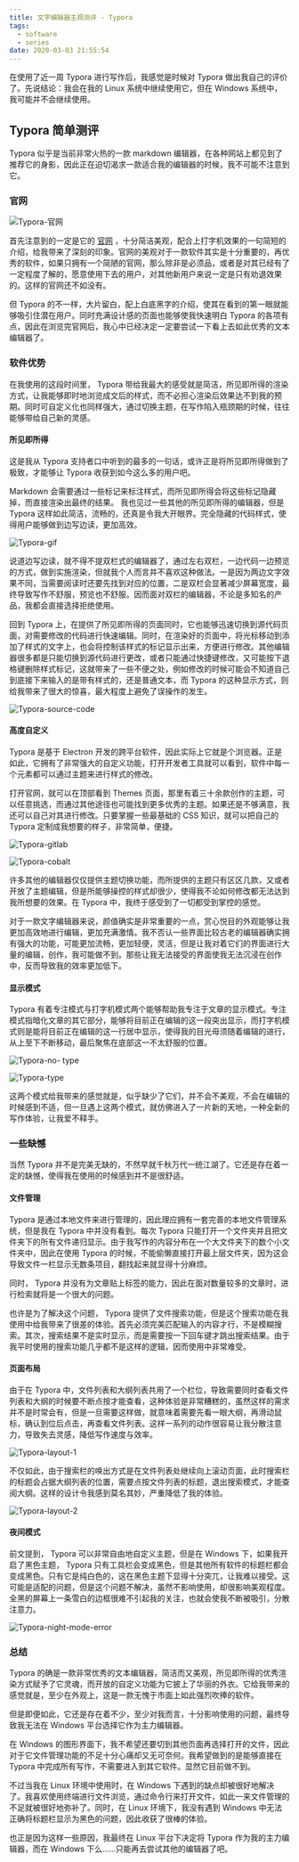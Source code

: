 ```yaml
---
title: 文字编辑器主观测评 - Typora
tags:
  - software
  - series
date: 2020-03-03 21:55:54
---
```


在使用了近一周 Typora 进行写作后，我感觉是时候对 Typora 做出我自己的评价了。先说结论：我会在我的 Linux 系统中继续使用它，但在 Windows 系统中，我可能并不会继续使用。

<!-- more -->

## Typora 简单测评

Typora 似乎是当前非常火热的一款 markdown 编辑器，在各种网站上都见到了推荐它的身影，因此正在迫切渴求一款适合我的编辑器的时候，我不可能不注意到它。

### 官网

![Typora-官网](https://pic.imgdb.cn/item/5e59d9ad6127cc071340f300.png)

首先注意到的一定是它的 [官网](https://typora.io/) ，十分简洁美观，配合上打字机效果的一句简短的介绍，给我带来了深刻的印象。官网的美观对于一款软件其实是十分重要的，再优秀的软件，如果只拥有一个简陋的官网，那么除非是必须品，或者是对其已经有了一定程度了解的，愿意使用下去的用户，对其他新用户来说一定是只有劝退效果的。这样的官网还不如没有。

但 Typora 的不一样，大片留白，配上白底黑字的介绍，使其在看到的第一眼就能够吸引住潜在用户。同时充满设计感的页面也能够使我快速明白 Typora 的各项有点，因此在浏览完官网后，我心中已经决定一定要尝试一下看上去如此优秀的文本编辑器了。

### 软件优势

在我使用的这段时间里， Typora 带给我最大的感受就是简洁，所见即所得的渲染方式，让我能够即时地浏览成文后的样式，而不必担心渲染后效果达不到我的预期。同时可自定义化也同样强大，通过切换主题，在写作陷入瓶颈期的时候，往往能够带给自己新的灵感。

#### 所见即所得

这是我从 Typora 支持者口中听到的最多的一句话，或许正是将所见即所得做到了极致，才能够让 Typora 收获到如今这么多的用户吧。 

Markdown 会需要通过一些标记来标注样式，而所见即所得会将这些标记隐藏掉，而直接渲染出最终的结果。 我也见过一些其他的所见即所得的编辑器，但是 Typora 这样如此简洁，流畅的，还真是令我大开眼界。完全隐藏的代码样式，使得用户能够做到边写边读，更加高效。

![Typora-gif](https://pic.imgdb.cn/item/5e5e67a698271cb2b85393e1.gif)

说道边写边读，就不得不提双栏式的编辑器了，通过左右双栏，一边代码一边预览的方式，做到实施渲染，但就我个人而言并不喜欢这种做法。一是因为两边文字效果不同，当需要阅读时还要先找到对应的位置，二是双栏会显著减少屏幕宽度，最终导致写作不舒服，预览也不舒服。因而面对双栏的编辑器，不论是多知名的产品，我都会直接选择拒绝使用。

回到 Typora 上，在提供了所见即所得的页面同时，它也能够迅速切换到源代码页面，对需要修改的代码进行快速编辑。同时，在渲染好的页面中，将光标移动到添加了样式的文字上，也会将控制该样式的标记显示出来，方便进行修改。其他编辑器很多都是只能切换到源代码进行更改，或者只能通过快捷键修改，又可能按下退格键删除样式标记，这就带来了一些不便之处，例如修改的时候可能会不知道自己到底接下来输入的是带有样式的，还是普通文本，而 Typora 的这种显示方式，则给我带来了很大的惊喜，最大程度上避免了误操作的发生。

![Typora-source-code](https://pic.imgdb.cn/item/5e5e6a1698271cb2b85492ea.png)

#### 高度自定义

Typora 是基于 Electron 开发的跨平台软件，因此实际上它就是个浏览器。正是如此，它拥有了非常强大的自定义功能，打开开发者工具就可以看到，软件中每一个元素都可以通过主题来进行样式的修改。

打开官网，就可以在顶部看到 Themes 页面，那里有着三十余款创作的主题，可以任意挑选，而通过其他途径也可能找到更多优秀的主题。如果还是不够满意，我还可以自己对其进行修改。只要掌握一些最基础的 CSS 知识，就可以把自己的 Typora 定制成我想要的样子，非常简单，便捷。

![Typora-gitlab](https://pic.imgdb.cn/item/5e5e659698271cb2b852aaca.png)

![Typora-cobalt](https://pic.imgdb.cn/item/5e5e65c098271cb2b852be6f.png)

许多其他的编辑器仅仅提供主题切换功能，而所提供的主题只有区区几款，又或者开放了主题编辑，但是所能够操控的样式却很少，使得我不论如何修改都无法达到我所想要的效果。在 Typora 中，我终于感受到了一切都受到掌控的感觉。

对于一款文字编辑器来说，颜值确实是非常重要的一点，赏心悦目的外观能够让我更加高效地进行编辑，更加充满激情。我不否认一些界面比较古老的编辑器确实拥有强大的功能，可能更加流畅，更加轻便，灵活，但是让我对着它们的界面进行大量的编辑，创作，我可能做不到。那些让我无法接受的界面使我无法沉浸在创作中，反而导致我的效率更加低下。 

#### 显示模式

Typora 有着专注模式与打字机模式两个能够帮助我专注于文章的显示模式。专注模式指暗化文章的其它部分，能够将目前正在编辑的这一段突出显示，而打字机模式则是能将目前正在编辑的这一行居中显示，使得我的目光毋须随着编辑的进行，从上至下不断移动，最后聚焦在底部这一不太舒服的位置。

![Typora-no-	type](https://pic.imgdb.cn/item/5e5e6ac898271cb2b8550a3c.png)

![Typora-type](https://pic.imgdb.cn/item/5e5e6b0f98271cb2b8553cef.png)

这两个模式给我带来的感觉就是，似乎缺少了它们，并不会不美观，不会在编辑的时候感到不适，但一旦遇上这两个模式，就仿佛进入了一片新的天地，一种全新的写作体验，让我爱不释手。

### 一些缺憾

当然 Typora 并不是完美无缺的，不然早就千秋万代一统江湖了。它还是存在着一定的缺憾，使得我在使用的时候感到并不是很舒适。

#### 文件管理

Typora 是通过本地文件来进行管理的，因此理应拥有一套完善的本地文件管理系统，但是我在 Typora 中并没有看到。每次 Typora 只能打开一个文件夹并且把文件夹下的所有文件递归显示。由于我写作的内容分布在一个大文件夹下的数个小文件夹中，因此在使用 Typora 的时候，不能偷懒直接打开最上层文件夹，因为这会导致文件一栏显示无数条项目，翻找起来就显得十分麻烦。 

同时， Typora 并没有为文章贴上标签的能力，因此在面对数量较多的文章时，进行检索就将是一个很大的问题。

也许是为了解决这个问题， Typora 提供了文件搜索功能，但是这个搜索功能在我使用中给我带来了很差的体验。首先必须完美匹配输入的内容才行，不是模糊搜索。其次，搜索结果不是实时显示，而是需要按一下回车键才跳出搜索结果。由于我平时使用的搜索功能几乎都不是这样的逻辑，因而使用中非常难受。

#### 页面布局

由于在 Typora 中，文件列表和大纲列表共用了一个栏位，导致需要同时查看文件列表和大纲的时候要不断点按才能查看，这种体验是非常糟糕的，虽然这样的需求并不是时常会有，但是一旦需要这样做，就意味着需要先看一眼大纲，再滑动鼠标，确认到位后点击，再查看文件列表。这样一系列的动作很容易让我分散注意力，导致失去灵感，降低写作速度与效率。

![Typora-layout-1](https://pic.imgdb.cn/item/5e5e6bda98271cb2b855c9ba.png)

不仅如此，由于搜索栏的唤出方式是在文件列表处继续向上滚动页面，此时搜索栏的标题会占据大纲列表的位置，需要点按文件列表的标题，退出搜索模式，才能查阅大纲。这样的设计令我感到莫名其妙，严重降低了我的体验。

![Typora-layout-2](https://pic.imgdb.cn/item/5e5e6bd698271cb2b855c676.png)

#### 夜间模式

前文提到， Typora 可以非常自由地自定义主题，但是在 Windows 下，如果我开启了黑色主题， Typora 只有工具栏会变成黑色，但是其他所有软件的标题栏都会变成黑色。只有它是纯白色的，这在黑色主题下显得十分突兀，让我难以接受。这可能是适配的问题，但是这个问题不解决，虽然不影响使用，却很影响美观程度。全黑的屏幕上一条雪白的边框很难不引起我的关注，也就会使我不断被吸引，分散注意力。

![Typora-night-mode-error](https://pic.imgdb.cn/item/5e5e5c5898271cb2b84f0c48.png)

### 总结

Typora 的确是一款非常优秀的文本编辑器，简洁而又美观，所见即所得的优秀渲染方式赋予了它灵魂，而开放的自定义功能为它披上了华丽的外衣。它给我带来的感觉就是，至少在外观上，这是一款无愧于市面上如此强烈吹捧的软件。

但是即便如此，它还是存在着不少，至少对我而言，十分影响使用的问题，最终导致我无法在 Windows 平台选择它作为主力编辑器。

在 Windows 的图形界面下，我不希望还要切到其他页面再选择打开的文件，因此对于它文件管理功能的不足十分心痛却又无可奈何。我希望做到的是能够直接在 Typora 中完成所有写作，不需要进入到其它软件。显然它目前做不到。

不过当我在 Linux 环境中使用时，在 Windows 下遇到的缺点却被很好地解决了。我喜欢使用终端进行文件浏览，通过命令行来打开文件，如此一来文件管理的不足就被很好地弥补了。同时，在 Linux 环境下，我没有遇到 Windows 中无法正确将标题栏显示为黑色的问题，因此收获了很棒的体验。

也正是因为这样一些原因，我最终在 Linux 平台下决定将 Typora 作为我的主力编辑器，而在 Windows 下么……只能再去尝试其他的编辑器了吧。